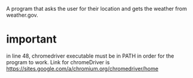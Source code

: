 A program that asks the user for their location and gets the weather from weather.gov.

# important
in line 48, chromedriver executable must be in PATH in order for the program to work. Link for chromeDriver is https://sites.google.com/a/chromium.org/chromedriver/home 

